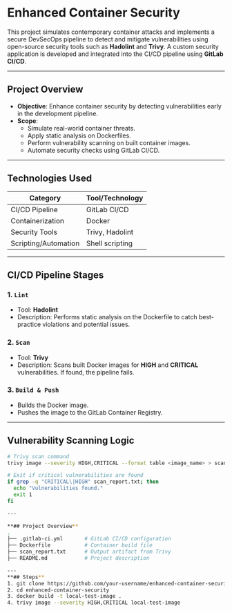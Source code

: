 # Enhanced Container Security

This project simulates contemporary container attacks and implements a secure DevSecOps pipeline to detect and mitigate vulnerabilities using open-source security tools such as **Hadolint** and **Trivy**. A custom security application is developed and integrated into the CI/CD pipeline using **GitLab CI/CD**.

---

## Project Overview

- **Objective**: Enhance container security by detecting vulnerabilities early in the development pipeline.
- **Scope**: 
  - Simulate real-world container threats.
  - Apply static analysis on Dockerfiles.
  - Perform vulnerability scanning on built container images.
  - Automate security checks using GitLab CI/CD.

---

## Technologies Used

| Category        | Tool/Technology          |
|----------------|---------------------------|
| CI/CD Pipeline | GitLab CI/CD              |
| Containerization | Docker                   |
| Security Tools | Trivy, Hadolint           |
| Scripting/Automation | Shell scripting       |

---

## CI/CD Pipeline Stages

### 1. `Lint`
- Tool: **Hadolint**
- Description: Performs static analysis on the Dockerfile to catch best-practice violations and potential issues.

### 2. `Scan`
- Tool: **Trivy**
- Description: Scans built Docker images for **HIGH** and **CRITICAL** vulnerabilities. If found, the pipeline fails.

### 3. `Build & Push`
- Builds the Docker image.
- Pushes the image to the GitLab Container Registry.

---

## Vulnerability Scanning Logic

```bash
# Trivy scan command
trivy image --severity HIGH,CRITICAL --format table <image_name> > scan_report.txt

# Exit if critical vulnerabilities are found
if grep -q "CRITICAL\|HIGH" scan_report.txt; then
  echo "Vulnerabilities found."
  exit 1
fi

---

**## Project Overview**
.
├── .gitlab-ci.yml       # GitLab CI/CD configuration
├── Dockerfile           # Container build file
├── scan_report.txt      # Output artifact from Trivy
├── README.md            # Project description

---
**## Steps**
1. git clone https://github.com/your-username/enhanced-container-security.git
2. cd enhanced-container-security
3. docker build -t local-test-image .
4. trivy image --severity HIGH,CRITICAL local-test-image
